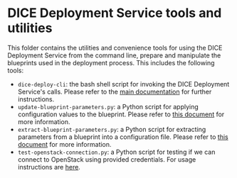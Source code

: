 DICE Deployment Service tools and utilities
===========================================

This folder contains the utilities and convenience tools for using the DICE
Deployment Service from the command line, prepare and manipulate the blueprints
used in the deployment process. This includes the following tools:

* `dice-deploy-cli`: the bash shell script for invoking the DICE Deployment
  Service's calls. Please refer to the [main documentation](../README.md#command-line-tool)
  for further instructions.
* `update-blueprint-parameters.py`: a Python script for applying configuration
  values to the blueprint. Please refer to
  [this document](./README-update-blueprint-parameters.md)
  for more information.
* `extract-blueprint-parameters.py`: a Python script for extracting parameters
  from a blueprint into a configuration file. Please refer to
  [this document](./README-extract-blueprint-parameters.md) for more information.
* `test-openstack-connection.py`: a Python script for testing if we can connect
  to OpenStack using provided credentials. For usage instructions are
  [here](./README-test-openstack-connection.md).
